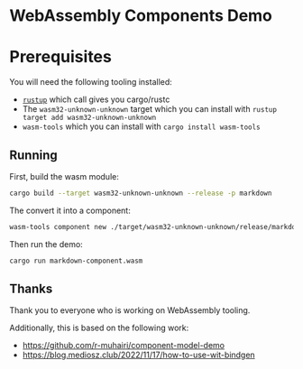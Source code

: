 # WebAssembly Components Demo

# Prerequisites

You will need the following tooling installed:
* [`rustup`](https://rustup.rs) which call gives you cargo/rustc
* The `wasm32-unknown-unknown` target which you can install with `rustup target add wasm32-unknown-unknown`
* `wasm-tools` which you can install with `cargo install wasm-tools`

## Running

First, build the wasm module:

```bash
cargo build --target wasm32-unknown-unknown --release -p markdown
```

The convert it into a component:

```bash
wasm-tools component new ./target/wasm32-unknown-unknown/release/markdown.wasm -o markdown-component.wasm
```

Then run the demo:

```bash
cargo run markdown-component.wasm
```


## Thanks

Thank you to everyone who is working on WebAssembly tooling.

Additionally, this is based on the following work:
* https://github.com/r-muhairi/component-model-demo
* https://blog.mediosz.club/2022/11/17/how-to-use-wit-bindgen
